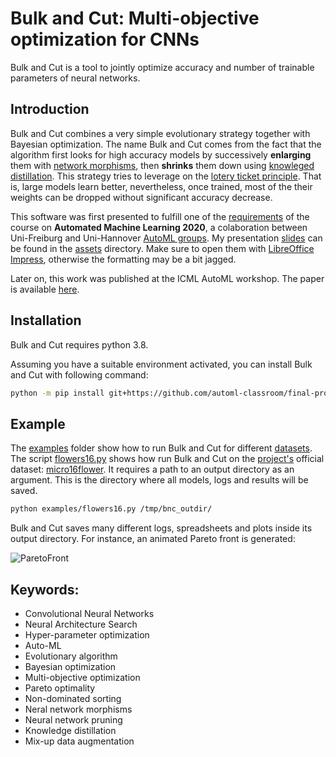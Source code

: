 # Bulk and Cut: Multi-objective optimization for CNNs

Bulk and Cut is a tool to jointly optimize accuracy and number of trainable parameters of neural networks.

## Introduction

Bulk and Cut combines a very simple evolutionary strategy together with Bayesian optimization. The name Bulk and Cut comes from the fact that the algorithm first looks for high accuracy models by successively **enlarging** them with [network morphisms][net-morph-paper], then **shrinks** them down using [knowleged distillation][know-dist-paper]. This strategy tries to leverage on the [lotery ticket principle][lot-tick-paper]. That is, large models learn better, nevertheless, once trained, most of the their weights can be dropped without significant accuracy decrease.

This software was first presented to fulfill one of the [requirements](assets/project.pdf) of the course on **Automated Machine Learning 2020**, a colaboration between Uni-Freiburg and Uni-Hannover [AutoML groups][auto-ml-org]. My presentation [slides](assets/Guilherme_Miotto-AutoML2020.odp) can be found in the [assets](assets) directory. Make sure to open them with [LibreOffice Impress][libre-office], otherwise the formatting may be a bit jagged.

Later on, this work was published at the ICML AutoML workshop. The paper is available [here][paper].

## Installation

Bulk and Cut requires python 3.8.

Assuming you have a suitable environment activated, you can install Bulk and Cut with following command:


```sh
python -m pip install git+https://github.com/automl-classroom/final-project-gui-miotto.git
```

## Example

The [examples](examples) folder show how to run Bulk and Cut for different [datasets](datasets). The script [flowers16.py](examples/flowers16.py) shows how run Bulk and Cut on the [project's](assets/project.pdf) official dataset: [micro16flower](datasets/micro16flower). It requires a path to an output directory as an argument. This is the directory where all models, logs and results will be saved.

```sh
python examples/flowers16.py /tmp/bnc_outdir/
```

Bulk and Cut saves many different logs, spreadsheets and plots inside its output directory. For instance, an animated Pareto front is generated:

![ParetoFront](assets/animated_pareto_front.gif)

## Keywords:

* Convolutional Neural Networks
* Neural Architecture Search
* Hyper-parameter optimization
* Auto-ML
* Evolutionary algorithm
* Bayesian optimization
* Multi-objective optimization
* Pareto optimality
* Non-dominated sorting
* Neral network morphisms
* Neural network pruning
* Knowledge distillation
* Mix-up data augmentation


<!-- Markdown link & img dfn's -->
[net-morph-paper]: https://arxiv.org/abs/1511.05641
[know-dist-paper]: https://arxiv.org/abs/1503.02531
[lot-tick-paper]: https://arxiv.org/abs/1803.03635
[auto-ml-org]: https://www.automl.org/
[libre-office]: https://www.libreoffice.org/
[paper]: https://openreview.net/forum?id=yEGlj93aLFY
